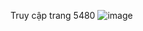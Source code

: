 Truy cập trang 5480
![image](https://github.com/user-attachments/assets/525c67ac-038d-4445-a8d0-39ef20a3e6db)
